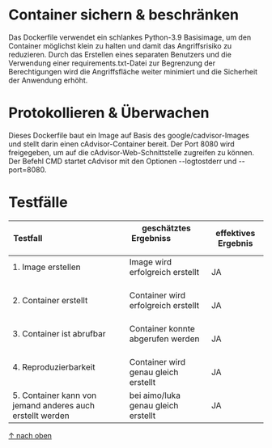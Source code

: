 Container sichern & beschränken
===

Das Dockerfile verwendet ein schlankes Python-3.9 Basisimage, um den Container möglichst klein zu halten und damit das Angriffsrisiko zu reduzieren. Durch das Erstellen eines separaten Benutzers und die Verwendung einer requirements.txt-Datei zur Begrenzung der Berechtigungen wird die Angriffsfläche weiter minimiert und die Sicherheit der Anwendung erhöht.

Protokollieren & Überwachen
===

Dieses Dockerfile baut ein Image auf Basis des google/cadvisor-Images und stellt darin einen cAdvisor-Container bereit. Der Port 8080 wird freigegeben, um auf die cAdvisor-Web-Schnittstelle zugreifen zu können. Der Befehl CMD startet cAdvisor mit den Optionen --logtostderr und --port=8080.

Testfälle
======
| Testfall                                                  | geschätztes Ergebniss                       | effektives Ergebnis |
| --------------------------------------------------------- | ------------------------------------------- | ------------------- |
| 1. Image erstellen                                        | Image wird erfolgreich erstellt             | JA            |
| 2. Container erstellt                                     | Container wird erfolgreich erstellt         | JA            |
| 3. Container ist abrufbar                                 | Container konnte abgerufen werden           | JA            |
| 4. Reproduzierbarkeit                                     | Container wird genau gleich erstellt        | JA             |
| 5. Container kann von jemand anderes auch erstellt werden | bei aimo/luka genau gleich erstellt              | JA             |

[&uarr; nach oben](https://github.com/JenniLino/M300-Services/tree/main/M300_35-Sicherheit)
